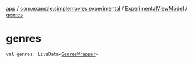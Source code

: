 [app](../../index.md) / [com.example.simplemovies.experimental](../index.md) / [ExperimentalViewModel](index.md) / [genres](./genres.md)

# genres

`val genres: LiveData<`[`GenresWrapper`](../../com.example.simplemovies.domain/-genres-wrapper/index.md)`>`